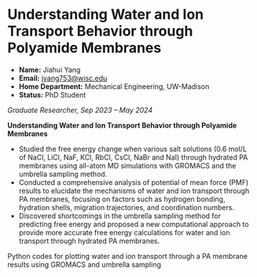 # Understanding Water and Ion Transport Behavior through Polyamide Membranes


- **Name:** Jiahui Yang
- **Email:** jyang753@wisc.edu
- **Home Department:** Mechanical Engineering, UW-Madison
- **Status:** PhD Student

*Graduate Researcher, Sep 2023 – May 2024*

**Understanding Water and Ion Transport Behavior through Polyamide Membranes**
- Studied the free energy change when various salt solutions (0.6 mol/L of NaCl, LiCl, NaF, KCl, RbCl, CsCl, NaBr and NaI) through hydrated PA membranes using all-atom MD simulations with GROMACS and the umbrella sampling method.
- Conducted a comprehensive analysis of potential of mean force (PMF) results to elucidate the mechanisms of water and ion transport through PA membranes, focusing on factors such as hydrogen bonding, hydration shells, migration trajectories, and coordination numbers.
- Discovered shortcomings in the umbrella sampling method for predicting free energy and proposed a new computational approach to provide more accurate free energy calculations for water and ion transport through hydrated PA membranes.


Python codes for plotting water and ion transport through a PA membrane results using GROMACS and umbrella sampling

